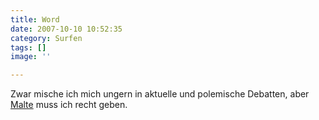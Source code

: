 ```yaml
---
title: Word
date: 2007-10-10 10:52:35
category: Surfen
tags: []
image: ''

---
```


Zwar mische ich mich ungern in aktuelle und polemische Debatten, aber [Malte](http://www.spreeblick.com/2007/10/10/eva-herman/) muss ich recht geben.
